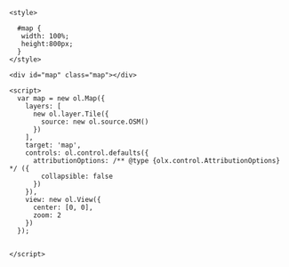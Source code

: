 <!DOCTYPE html>
<html>
  <head>
    <title>Accessible Map</title>
    <script src="https://cdn.jsdelivr.net/gh/openlayers/openlayers.github.io@master/en/v6.13.0/build/ol.js"></script>
    <link rel="stylesheet" href="https://cdn.jsdelivr.net/gh/openlayers/openlayers.github.io@master/en/v6.13.0/css/ol.css">
    
    <style>
    
      #map {
       width: 100%;
       height:800px;
      }
    </style>
  </head>
  <body>
   
    <div id="map" class="map"></div>
    
    <script>
      var map = new ol.Map({
        layers: [
          new ol.layer.Tile({
            source: new ol.source.OSM()
          })
        ],
        target: 'map',
        controls: ol.control.defaults({
          attributionOptions: /** @type {olx.control.AttributionOptions} */ ({
            collapsible: false
          })
        }),
        view: new ol.View({
          center: [0, 0],
          zoom: 2
        })
      });

     
    </script>
  </body>
</html>
